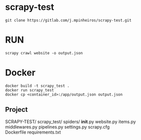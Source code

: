 # scrapy-test

```
git clone https://gitlab.com/j.mpinheiros/scrapy-test.git

```
# RUN
    scrapy crawl website -o output.json
# Docker
    docker build -t scrapy_test .
    docker run scrapy_test
    docker cp <container_id>:/app/output.json output.json



## Project
SCRAPY-TEST/
    scrapy_test/
        spiders/
            __init__.py
            website.py
        items.py
        middlewares.py
        pipelines.py
        settings.py
    scrapy.cfg            
    Dockerfile
    requirements.txt

